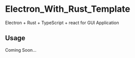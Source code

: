 # Electron_With_Rust_Template

Electron + Rust + TypeScript + react for GUI Application

## Usage

Coming Soon...